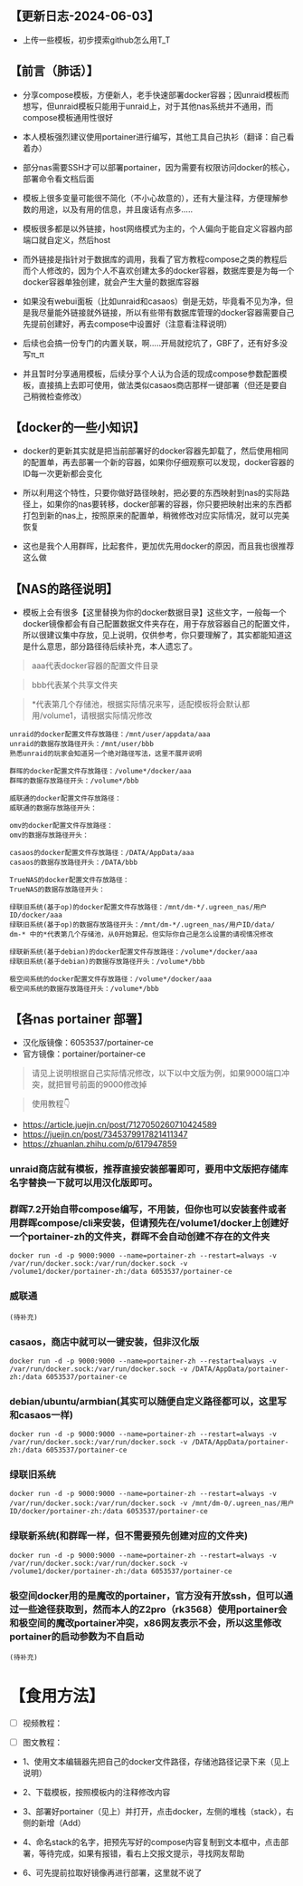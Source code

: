 ## 【更新日志-2024-06-03】
- 上传一些模板，初步摸索github怎么用T_T

## 【前言（肺话）】
- 分享compose模板，方便新人，老手快速部署docker容器；因unraid模板而想写，但unraid模板只能用于unraid上，对于其他nas系统并不通用，而compose模板通用性很好

- 本人模板强烈建议使用portainer进行编写，其他工具自己执衫（翻译：自己看着办）

- 部分nas需要SSH才可以部署portainer，因为需要有权限访问docker的核心，部署命令看文档后面

- 模板上很多变量可能很不简化（不小心故意的），还有大量注释，方便理解参数的用途，以及有用的信息，并且废话有点多.....

- 模板很多都是以外链接，host网络模式为主的，个人偏向于能自定义容器内部端口就自定义，然后host
- 而外链接是指针对于数据库的调用，我看了官方教程compose之类的教程后而个人修改的，因为个人不喜欢创建太多的docker容器，数据库要是为每一个docker容器单独创建，就会产生大量的数据库容器
- 如果没有webui面板（比如unraid和casaos）倒是无妨，毕竟看不见为净，但是我尽量能外链接就外链接，所以有些带有数据库管理的docker容器需要自己先提前创建好，再去compose中设置好（注意看注释说明）
- 后续也会搞一份专门的内置关联，啊.....开局就挖坑了，GBF了，还有好多没写π_π
- 并且暂时分享通用模板，后续分享个人认为合适的现成compose参数配置模板，直接搞上去即可使用，做法类似casaos商店那样一键部署（但还是要自己稍微检查修改）

## 【docker的一些小知识】
- docker的更新其实就是把当前部署好的docker容器先卸载了，然后使用相同的配置单，再去部署一个新的容器，如果你仔细观察可以发现，docker容器的ID每一次更新都会变化

- 所以利用这个特性，只要你做好路径映射，把必要的东西映射到nas的实际路径上，如果你的nas要转移，docker部署的容器，你只要把映射出来的东西都打包到新的nas上，按照原来的配置单，稍微修改对应实际情况，就可以完美恢复
- 这也是我个人用群晖，比起套件，更加优先用docker的原因，而且我也很推荐这么做

## 【NAS的路径说明】
- 模板上会有很多【这里替换为你的docker数据目录】这些文字，一般每一个docker镜像都会有自己配置数据文件夹存在，用于存放容器自己的配置文件，所以很建议集中存放，见上说明，仅供参考，你只要理解了，其实都能知道这是什么意思，部分路径待后续补充，本人遗忘了。
> aaa代表docker容器的配置文件目录

> bbb代表某个共享文件夹

>  *代表第几个存储池，根据实际情况来写，适配模板将会默认都用/volume1，请根据实际情况修改

```shell
unraid的docker配置文件存放路径：/mnt/user/appdata/aaa
unraid的数据存放路径开头：/mnt/user/bbb
熟悉unraid的玩家会知道另一个绝对路径写法，这里不展开说明
```

```shell
群晖的docker配置文件存放路径：/volume*/docker/aaa
群晖的数据存放路径开头：/volume*/bbb
```

```shell
威联通的docker配置文件存放路径：
威联通的数据存放路径开头：
```

```shell
omv的docker配置文件存放路径：
omv的数据存放路径开头：
```

```shell
casaos的docker配置文件存放路径：/DATA/AppData/aaa
casaos的数据存放路径开头：/DATA/bbb
```

```shell
TrueNAS的docker配置文件存放路径：
TrueNAS的数据存放路径开头：
```

```shell
绿联旧系统(基于op)的docker配置文件存放路径：/mnt/dm-*/.ugreen_nas/用户ID/docker/aaa
绿联旧系统(基于op)的数据存放路径开头：/mnt/dm-*/.ugreen_nas/用户ID/data/
dm-* 中的*代表第几个存储池，从0开始算起，但实际你自己是怎么设置的请视情况修改
```

```shell
绿联新系统(基于debian)的docker配置文件存放路径：/volume*/docker/aaa
绿联旧系统(基于debian)的数据存放路径开头：/volume*/bbb
```

```shell
极空间系统的docker配置文件存放路径：/volume*/docker/aaa
极空间系统的数据存放路径开头：/volume*/bbb
```

## 【各nas portainer 部署】
- 汉化版镜像：6053537/portainer-ce
- 官方镜像：portainer/portainer-ce

> 请见上说明根据自己实际情况修改，以下以中文版为例，如果9000端口冲突，就把冒号前面的9000修改掉

> 使用教程👇
- https://article.juejin.cn/post/7127050260710424589
- https://juejin.cn/post/7345379917821411347
- https://zhuanlan.zhihu.com/p/617947859

### unraid商店就有模板，推荐直接安装部署即可，要用中文版把存储库名字替换一下就可以用汉化版即可。

### 群晖7.2开始自带compose编写，不用装，但你也可以安装套件或者用群晖compose/cli来安装，但请预先在/volume1/docker上创建好一个portainer-zh的文件夹，群晖不会自动创建不存在的文件夹
```shell
docker run -d -p 9000:9000 --name=portainer-zh --restart=always -v /var/run/docker.sock:/var/run/docker.sock -v /volume1/docker/portainer-zh:/data 6053537/portainer-ce
```

### 威联通
```shell
(待补充)
```

### casaos，商店中就可以一键安装，但非汉化版
```shell
docker run -d -p 9000:9000 --name=portainer-zh --restart=always -v /var/run/docker.sock:/var/run/docker.sock -v /DATA/AppData/portainer-zh:/data 6053537/portainer-ce
```

### debian/ubuntu/armbian(其实可以随便自定义路径都可以，这里写和casaos一样)
```shell
docker run -d -p 9000:9000 --name=portainer-zh --restart=always -v /var/run/docker.sock:/var/run/docker.sock -v /DATA/AppData/portainer-zh:/data 6053537/portainer-ce
```

### 绿联旧系统
```shell
docker run -d -p 9000:9000 --name=portainer-zh --restart=always -v /var/run/docker.sock:/var/run/docker.sock -v /mnt/dm-0/.ugreen_nas/用户ID/docker/portainer-zh:/data 6053537/portainer-ce
```

### 绿联新系统(和群晖一样，但不需要预先创建对应的文件夹)
```shell
docker run -d -p 9000:9000 --name=portainer-zh --restart=always -v /var/run/docker.sock:/var/run/docker.sock -v /volume1/docker/portainer-zh:/data 6053537/portainer-ce
```

### 极空间docker用的是魔改的portainer，官方没有开放ssh，但可以通过一些途径获取到，然而本人的Z2pro（rk3568）使用portainer会和极空间的魔改portainer冲突，x86网友表示不会，所以这里修改portainer的启动参数为不自启动
```shell
(待补充)
```

# 【食用方法】
- [ ] 视频教程：

- [ ] 图文教程：

- 1、使用文本编辑器先把自己的docker文件路径，存储池路径记录下来（见上说明）

- 2、下载模板，按照模板内的注释修改内容

- 3、部署好portainer（见上）并打开，点击docker，左侧的堆栈（stack），右侧的新增（Add）

- 4、命名stack的名字，把预先写好的compose内容复制到文本框中，点击部署，等待完成，如果有报错，看右上交报文提示，寻找网友帮助

- 6、可先提前拉取好镜像再进行部署，这里就不说了
